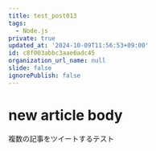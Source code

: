 ```yaml
---
title: test_post013
tags:
  - Node.js
private: true
updated_at: '2024-10-09T11:56:53+09:00'
id: c8f003abbc3aae6adc45
organization_url_name: null
slide: false
ignorePublish: false
---
```

# new article body
複数の記事をツイートするテスト
